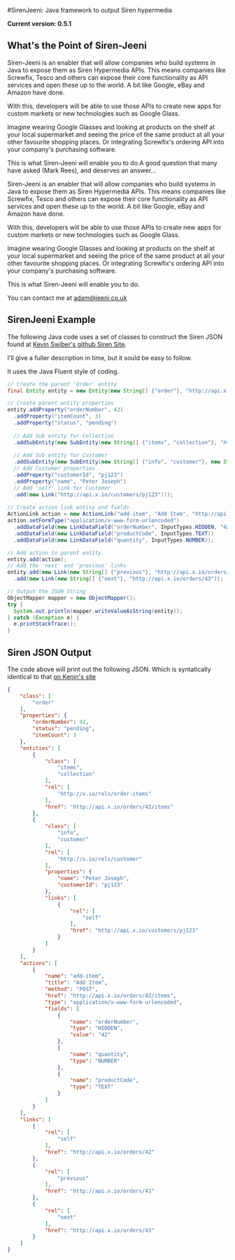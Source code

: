 #SirenJeeni: Java framework to output Siren hypermedia

__Current version: 0.5.1__

## What's the Point of Siren-Jeeni
Siren-Jeeni is an enabler that will allow companies who build systems in Java to expose them as Siren Hypermedia APIs. This means companies like Screwfix, Tesco and others can expose their core functionality as API services and open these up to the world. A bit like Google, eBay and Amazon have done.

With this, developers will be able to use those APIs to create new apps for custom markets or new technologies such as Google Glass.

Imagine wearing Google Glasses and looking at products on the shelf at your local supermarket and seeing the price of the same product at all your other favourite shopping places. Or integrating Screwfix's ordering API into your company's purchasing software.

This is what Siren-Jeeni will enable you to do.A good question that many have asked (Mark Rees), and deserves an answer...

Siren-Jeeni is an enabler that will allow companies who build systems in Java to expose them as Siren Hypermedia APIs. This means companies like Screwfix, Tesco and others can expose their core functionality as API services and open these up to the world. A bit like Google, eBay and Amazon have done.

With this, developers will be able to use those APIs to create new apps for custom markets or new technologies such as Google Glass.

Imagine wearing Google Glasses and looking at products on the shelf at your local supermarket and seeing the price of the same product at all your other favourite shopping places. Or integrating Screwfix's ordering API into your company's purchasing software.

This is what Siren-Jeeni will enable you to do.


You can contact me at [adam@jeeni.co.uk](mailto:adam@jeeni.co.uk?Subject=SirenJeeni)

## SirenJeeni Example

The following Java code uses a set of classes to construct the Siren JSON found at [Kevin Swiber's github Siren Site](https://github.com/kevinswiber/siren).

I'll give a fuller description in time, but it sould be easy to follow.

It uses the Java Fluent style of coding.

```Java
// Create the parent 'Order' entity
final Entity entity = new Entity(new String[] {"order"}, "http://api.x.io/orders/42");

// Create parent entity properties
entity.addProperty("orderNumber", 42)
  .addProperty("itemCount", 3)
  .addProperty("status", "pending")
  
  // Add Sub entity for Collection
  .addSubEntity(new SubEntity(new String[] {"items", "collection"}, "http://api.x.io/orders/42/items", new String[] {"http://x.io/rels/order-items"}))
  
  // Add Sub entity for Customer
  .addSubEntity(new SubEntity(new String[] {"info", "customer"}, new String[] {"http://x.io/rels/customer"})
  // Add Customer properties
  .addProperty("customerId", "pj123")
  .addProperty("name", "Peter Joseph")
  // Add 'self' link for Customer
  .add(new Link("http://api.x.io/customers/pj123")));
  
// Create action link entity and fields
ActionLink action = new ActionLink("add-item", "Add Item", "http://api.x.io/orders/42/items", HttpMethod.POST);
action.setFormType("application/x-www-form-urlencoded")
  .addDataField(new LinkDataField("orderNumber", InputTypes.HIDDEN, "42"))
  .addDataField(new LinkDataField("productCode", InputTypes.TEXT))
  .addDataField(new LinkDataField("quantity", InputTypes.NUMBER));

// Add action to parent entity.
entity.add(action);
// Add the 'next' and 'previous' links
entity.add(new Link(new String[] {"previous"}, "http://api.x.io/orders/41"))
  .add(new Link(new String[] {"next"}, "http://api.x.io/orders/43"));

// Output the JSON String
ObjectMapper mapper = new ObjectMapper();
try {
  System.out.println(mapper.writeValueAsString(entity));
} catch (Exception e) {
  e.printStackTrace();
} 
```
## Siren JSON Output
The code above will print out the following JSON. Which is syntatically identical to that [on Kenin's site](https://github.com/kevinswiber/siren)


```json
{
    "class": [
        "order"
    ],
    "properties": {
        "orderNumber": 42,
        "status": "pending",
        "itemCount": 3
    },
    "entities": [
        {
            "class": [
                "items",
                "collection"
            ],
            "rel": [
                "http://x.io/rels/order-items"
            ],
            "href": "http://api.x.io/orders/42/items"
        },
        {
            "class": [
                "info",
                "customer"
            ],
            "rel": [
                "http://x.io/rels/customer"
            ],
            "properties": {
                "name": "Peter Joseph",
                "customerId": "pj123"
            },
            "links": [
                {
                    "rel": [
                        "self"
                    ],
                    "href": "http://api.x.io/customers/pj123"
                }
            ]
        }
    ],
    "actions": [
        {
            "name": "add-item",
            "title": "Add Item",
            "method": "POST",
            "href": "http://api.x.io/orders/42/items",
            "type": "application/x-www-form-urlencoded",
            "fields": [
                {
                    "name": "orderNumber",
                    "type": "HIDDEN",
                    "value": "42"
                },
                {
                    "name": "quantity",
                    "type": "NUMBER"
                },
                {
                    "name": "productCode",
                    "type": "TEXT"
                }
            ]
        }
    ],
    "links": [
        {
            "rel": [
                "self"
            ],
            "href": "http://api.x.io/orders/42"
        },
        {
            "rel": [
                "previous"
            ],
            "href": "http://api.x.io/orders/41"
        },
        {
            "rel": [
                "next"
            ],
            "href": "http://api.x.io/orders/43"
        }
    ]
}
```
